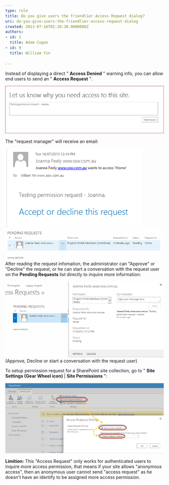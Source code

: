 ```yaml
---
type: rule
title: Do you give users the friendlier Access Request dialog?
uri: do-you-give-users-the-friendlier-access-request-dialog
created: 2013-07-16T02:20:38.0000000Z
authors:
- id: 1
  title: Adam Cogan
- id: 9
  title: William Yin

---
```


Instead of displaying a direct " **Access Denied** " warning info, you can allow end users to send an " **Access Request** ".

![Joanna is requesting access to SharePoint site](PermissionRequest.jpg)
 
The "request manager" will receive an email:

![Request Notification Email SampleThe link in the email will navigate administrator to the  Pending Requests  list:](637cf8_RequestNotificationEmail.png)
![Pending Requests List](LinkToPendingRequestsList.png)
After reading the request infomation, the administrator can "Approve" or "Decline" the request, or he can start a conversation with the request user on the  **Pending Requests**  list directly to inquire more information:

![possible actions for requests](StartAConversatioinOnPendingList.png)(Approve, Decline or start a conversation with the request user)


To setup permission request for a SharePoint site collection, go to " **Site Settings (Gear Wheel icon)**  |  **Site Permissions** ":

![Open "Access Request" setting](SetupPermissionRequest.png)


**Limition:** 
This "Access Request" only works for authenticated users to inquire more access permission, that means if your site allows "anonymous access", then an anonymous user cannot send "access request" as he doesn't have an identify to be assigned more access permission.
